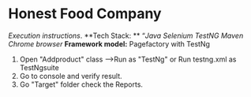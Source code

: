 # Honest Food Company 
*Execution instructions*.
**Tech Stack: ** “*Java*  *Selenium* *TestNG*  *Maven* *Chrome browser*
**Framework model:** Pagefactory with TestNg
1. Open "Addproduct" class -->Run as "TestNg" or Run testng.xml as TestNgsuite
2. Go to console and verify result.
3. Go "Target" folder check the Reports.
  








